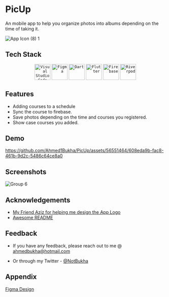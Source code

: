 
# PicUp

An mobile app to help you organize photos into albums depending on the time of taking it. 


![App Icon (8) 1](https://github.com/Ahmed1Bukha/PicUp/assets/56551464/789efd3b-87ca-4e9d-8d93-c15e33d5a6df)




## Tech Stack

<div align="center">
	<code><img width="50" src="https://user-images.githubusercontent.com/25181517/192108891-d86b6220-e232-423a-bf5f-90903e6887c3.png" alt="Visual Studio Code" title="Visual Studio Code"/></code>
	<code><img width="50" src="https://user-images.githubusercontent.com/25181517/189715289-df3ee512-6eca-463f-a0f4-c10d94a06b2f.png" alt="Figma" title="Figma"/></code>
	<code><img width="50" src="https://user-images.githubusercontent.com/25181517/186150304-1568ffdf-4c62-4bdc-9cf1-8d8efcea7c5b.png" alt="Dart" title="Dart"/></code>
	<code><img width="50" src="https://user-images.githubusercontent.com/25181517/186150365-da1eccce-6201-487c-8649-45e9e99435fd.png" alt="Flutter" title="Flutter"/></code>
	<code><img width="50" src="https://user-images.githubusercontent.com/25181517/189716855-2c69ca7a-5149-4647-936d-780610911353.png" alt="Firebase" title="Firebase"/></code>
    	<code><img width="50" src="https://media.discordapp.net/attachments/817968941467959316/1232564033916239872/logo_1_1.png?ex=6629ea35&is=662898b5&hm=ac0a2d30b697ba79b225c959f8938c9934a50d6fb39214da8bec9d4d1721c117&=&format=webp&quality=lossless" alt="Riverpod" title="Riverpod"/></code>
</div>

## Features

- Adding courses to a schedule
- Sync the course to firebase.
- Save photos depending on the time and courses you registered.
- Show case courses you added.


## Demo

https://github.com/Ahmed1Bukha/PicUp/assets/56551464/608eda9b-fac8-461b-9d2c-5486c64ce8a0


## Screenshots

![Group 6](https://github.com/Ahmed1Bukha/PicUp/assets/56551464/03b91530-6b1f-4a52-8bd1-cd9cf9ef71a9)


## Acknowledgements

 - [My Friend Aziz for helping me design the App Logo](https://github.com/azizbo50)
 - [Awesome README](https://github.com/matiassingers/awesome-readme)


## Feedback

- If you have any feedback, please reach out to me @ ahmedbukha@hotmail.com

- Or through my Twitter  - [@NotBukha](https://twitter.com/NotBukha)


## Appendix

[Figma Design](https://www.figma.com/file/quepmfuMFi78nscyHI77pH/Main?type=design&node-id=0%3A1&mode=design&t=8IhzBHWNmdpBtRGT-1) 





